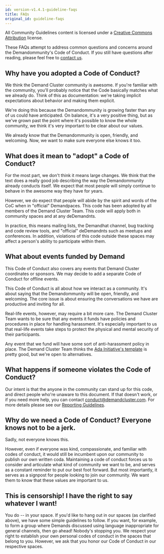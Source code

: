 ```yaml
---
id: version-v1.4.1-guideline-faqs
title: FAQs
original_id: guideline-faqs
---
```

    
All Community Guidelines content is licensed under a [Creative Commons Attribution](https://creativecommons.org/licenses/by/3.0/) license.

These FAQs attempt to address common questions and concerns around the Demandommunity's Code of Conduct. If you still have questions after reading, please feel free to [contact us](mailto:conduct@demandcluster.com).

## Why have you adopted a Code of Conduct?

We think the Demand Cluster community is awesome. If you're familiar with the community, you'll probably notice that the Code basically matches what we already do. Think of this as documentation: we're taking implicit expectations about behavior and making them explicit.

We're doing this because the Demandommunity is growing faster than any of us could have anticipated. On balance, it's a very positive thing, but as we've grown past the point where it's possible to know the whole community, we think it's very important to be clear about our values.

We already know that the Demandommunity is open, friendly, and welcoming. Now, we want to make sure everyone else knows it too.

## What does it mean to "adopt" a Code of Conduct?

For the most part, we don't think it means large changes. We think that the text does a really good job describing the way the Demandommunity already conducts itself. We expect that most people will simply continue to behave in the awesome way they have for years.

However, we do expect that people will abide by the spirit and words of the CoC when in "official" Demandpaces. This code has been adopted by all members of the Demand Cluster Team. This code will apply both in community spaces and at any deDemandnts.

In practice, this means mailing lists, the Demandhat channel, bug tracking and code review tools, and "official" deDemandnts such as meetups and conferences. In addition, violations of this code outside these spaces may affect a person's ability to participate within them.

## What about events funded by Demand

This Code of Conduct also covers any events that Demand Cluster coordinates or sponsors. We may decide to add a separate Code of Conduct for offline events.

This Code of Conduct is all about how we interact as a community. It's about saying that the Demandommunity will be open, friendly, and welcoming. The core issue is about ensuring the conversations we have are productive and inviting for all.

Real-life events, however, may require a bit more care. The Demand Cluster Team wants to be sure that any events it funds have policies and procedures in place for handling harassment. It's especially important to us that real-life events take steps to protect the physical and mental security of their participants.

Any event that we fund will have some sort of anti-harassment policy in place. The Demand Cluster Team thinks the [Ada Initiative's template](http://geekfeminism.wikia.com/wiki/Conference_anti-harassment/Policy) is pretty good, but we're open to alternatives.

## What happens if someone violates the Code of Conduct?

Our intent is that the anyone in the community can stand up for this code, and direct people who're unaware to this document. If that doesn't work, or if you need more help, you can contact [conduct@demandcluster.com](mailto:conduct@demandcluster.com). For more details please see our [Reporting Guidelines](reporting-guide.md).

## Why do we need a Code of Conduct? Everyone knows not to be a jerk.

Sadly, not everyone knows this.

However, even if everyone was kind, compassionate, and familiar with codes of conduct, it would still be incumbent upon our community to publish our own written coda. Maintaining a code of conduct forces us to consider and articulate what kind of community we want to be, and serves as a constant reminder to put our best foot forward. But most importantly, it serves as a signpost for people looking to join our community. We want them to know that these values are important to us.

## This is censorship! I have the right to say whatever I want!

You do -- in your space. If you'd like to hang out in our spaces (as clarified above), we have some simple guidelines to follow. If you want, for example, to form a group where Demands discussed using language inappropriate for general channels, then go ahead! Nobody's stopping you. We respect your right to establish your own personal codes of conduct in the spaces that belong to you. However, we ask that you honor our Code of Conduct in our respective spaces.
